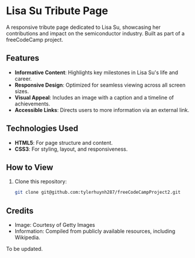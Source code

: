 # Lisa Su Tribute Page
A responsive tribute page dedicated to Lisa Su, showcasing her contributions and impact on the semiconductor industry. Built as part of a freeCodeCamp project.

## Features
- **Informative Content**: Highlights key milestones in Lisa Su's life and career.
- **Responsive Design**: Optimized for seamless viewing across all screen sizes.
- **Visual Appeal**: Includes an image with a caption and a timeline of achievements.
- **Accessible Links**: Directs users to more information via an external link.

## Technologies Used
- **HTML5**: For page structure and content.
- **CSS3**: For styling, layout, and responsiveness.

## How to View
1. Clone this repository:
   ```bash
   git clone git@github.com:tylerhuynh287/freeCodeCampProject2.git


## Credits
- Image: Courtesy of Getty Images
- Information: Compiled from publicly available resources, including Wikipedia.

To be updated.